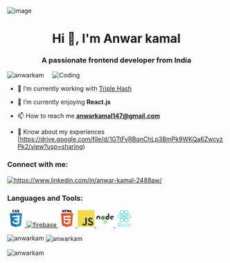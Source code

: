 ![image](https://github.com/Anwarkam/Anwarkam/assets/129482927/87d9a9a9-0993-40a1-9ecd-5d36e7d16907)

<h1 align="center">Hi 👋, I'm Anwar kamal</h1>
<h3 align="center">A passionate frontend developer from India</h3>
<img align="right" alt="Coding" width="400" src="https://cdn.dribbble.com/users/1162077/screenshots/3848914/programmer.gif">

<p align="left"> <img src="https://komarev.com/ghpvc/?username=anwarkam&label=Profile%20views&color=0e75b6&style=flat" alt="anwarkam" /> </p>

- 🔭 I’m currently working with [Triple Hash](https://triplehash.in/)

- 🌱 I’m currently enjoying **React.js**

- 📫 How to reach me **anwarkamal147@gmail.com**

- 📄 Know about my experiences [https://drive.google.com/file/d/1GTtFvRBqnChLp3BmPk9WKQa6ZwcyzPk2/view?usp=sharing)

<h3 align="left">Connect with me:</h3>
<p align="left">
<a href="https://linkedin.com/in/https://www.linkedin.com/in/anwar-kamal-2488aw/" target="blank"><img align="center" src="https://raw.githubusercontent.com/rahuldkjain/github-profile-readme-generator/master/src/images/icons/Social/linked-in-alt.svg" alt="https://www.linkedin.com/in/anwar-kamal-2488aw/" height="30" width="40" /></a>
</p>

<h3 align="left">Languages and Tools:</h3>
<p align="left"> <a href="https://www.w3schools.com/css/" target="_blank" rel="noreferrer"> <img src="https://raw.githubusercontent.com/devicons/devicon/master/icons/css3/css3-original-wordmark.svg" alt="css3" width="40" height="40"/> </a> <a href="https://firebase.google.com/" target="_blank" rel="noreferrer"> <img src="https://www.vectorlogo.zone/logos/firebase/firebase-icon.svg" alt="firebase" width="40" height="40"/> </a> <a href="https://www.w3.org/html/" target="_blank" rel="noreferrer"> <img src="https://raw.githubusercontent.com/devicons/devicon/master/icons/html5/html5-original-wordmark.svg" alt="html5" width="40" height="40"/> </a> <a href="https://developer.mozilla.org/en-US/docs/Web/JavaScript" target="_blank" rel="noreferrer"> <img src="https://raw.githubusercontent.com/devicons/devicon/master/icons/javascript/javascript-original.svg" alt="javascript" width="40" height="40"/> </a> <a href="https://nodejs.org" target="_blank" rel="noreferrer"> <img src="https://raw.githubusercontent.com/devicons/devicon/master/icons/nodejs/nodejs-original-wordmark.svg" alt="nodejs" width="40" height="40"/> </a> <a href="https://reactjs.org/" target="_blank" rel="noreferrer"> <img src="https://raw.githubusercontent.com/devicons/devicon/master/icons/react/react-original-wordmark.svg" alt="react" width="40" height="40"/> </a> </p>

<p><img align="left" src="https://github-readme-stats.vercel.app/api/top-langs?username=anwarkam&show_icons=true&locale=en&layout=compact" alt="anwarkam" /></p>

<p>&nbsp;<img align="center" src="https://github-readme-stats.vercel.app/api?username=anwarkam&show_icons=true&locale=en" alt="anwarkam" /></p>

<p><img align="center" src="https://github-readme-streak-stats.herokuapp.com/?user=anwarkam&" alt="anwarkam" /></p>
